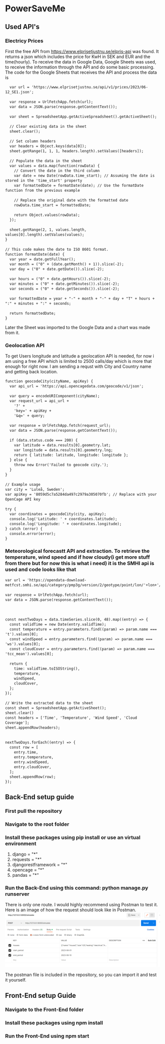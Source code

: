 # PowerSaveMe
## Used API's
### Electricy Prices
First the free API from https://www.elprisetjustnu.se/elpris-api was found. It returns a json which includes the price for KwH in SEK and EUR and the time(hourly). To receive the data in
Google Data, Google Sheets was used, to receive the information through the API and do some basic processing. The code for the Google Sheets that receives the API and process the data is 
```function fetchDataFromAPI() {
  var url = 'https://www.elprisetjustnu.se/api/v1/prices/2023/06-12_SE1.json';
  
  var response = UrlFetchApp.fetch(url);
  var data = JSON.parse(response.getContentText());
  
  var sheet = SpreadsheetApp.getActiveSpreadsheet().getActiveSheet();
  
  // Clear existing data in the sheet
  sheet.clear();
  
  // Set column headers
  var headers = Object.keys(data[0]);
  sheet.getRange(1, 1, 1, headers.length).setValues([headers]);
  
  // Populate the data in the sheet
  var values = data.map(function(rowData) {
    // Convert the date in the third column
    var date = new Date(rowData.time_start); // Assuming the date is stored in the 'time_start' property
    var formattedDate = formatDate(date); // Use the formatDate function from the previous example
    
    // Replace the original date with the formatted date
    rowData.time_start = formattedDate;
    
    return Object.values(rowData);
  });
  
  sheet.getRange(2, 1, values.length, values[0].length).setValues(values);
}

// This code makes the date to ISO 8601 format.
function formatDate(date) {
  var year = date.getFullYear();
  var month = ("0" + (date.getMonth() + 1)).slice(-2);
  var day = ("0" + date.getDate()).slice(-2);
  
  var hours = ("0" + date.getHours()).slice(-2);
  var minutes = ("0" + date.getMinutes()).slice(-2);
  var seconds = ("0" + date.getSeconds()).slice(-2);
  
  var formattedDate = year + "-" + month + "-" + day + "T" + hours + ":" + minutes + ":" + seconds;
  
  return formattedDate;
}
```
Later the Sheet was imported to the Google Data and a chart was made from it.
### Geolocation API

To get Users longitude and latitude a geolocation API is needed, for now i am using a free API which is limited to 2500 calls/day which is more that enough for right now. 
I am sending a requst with City and Country name and getting back location. 
```
function geocodeCity(cityName, apiKey) {
  var api_url = 'https://api.opencagedata.com/geocode/v1/json';

  var query = encodeURIComponent(cityName);
  var request_url = api_url +
    '?' +
    'key=' + apiKey +
    '&q=' + query;

  var response = UrlFetchApp.fetch(request_url);
  var data = JSON.parse(response.getContentText());

  if (data.status.code === 200) {
    var latitude = data.results[0].geometry.lat;
    var longitude = data.results[0].geometry.lng;
    return { latitude: latitude, longitude: longitude };
  } else {
    throw new Error('Failed to geocode city.');
  }
}

// Example usage
var city = 'Luleå, Sweden';
var apiKey = '8059d5c7a5284da497c2979a305070fb'; // Replace with your OpenCage API key

try {
  var coordinates = geocodeCity(city, apiKey);
  console.log('Latitude: ' + coordinates.latitude);
  console.log('Longitude: ' + coordinates.longitude);
} catch (error) {
  console.error(error);
}

```
### Meteorological forecastt API and extraction. To retrieve the temperature, wind speed and if how cloudy(i get more stuff from there but for now this is what i need) it is the SMHI api is used and code looks like that 
```
var url = 'https://opendata-download-metfcst.smhi.se/api/category/pmp3g/version/2/geotype/point/lon/'+lon+'/lat/'+lat+'/data.json';

var response = UrlFetchApp.fetch(url);
var data = JSON.parse(response.getContentText());



const nextTwoDays = data.timeSeries.slice(0, 48).map((entry) => {
  const validTime = new Date(entry.validTime);
  const temperature = entry.parameters.find((param) => param.name === 't').values[0];
  const windSpeed = entry.parameters.find((param) => param.name === 'ws').values[0];
  const cloudCover = entry.parameters.find((param) => param.name === 'tcc_mean').values[0];

  return {
    time: validTime.toISOString(),
    temperature,
    windSpeed,
    cloudCover,
  };
});

// Write the extracted data to the sheet
const sheet = SpreadsheetApp.getActiveSheet();
sheet.clear()
const headers = ['Time', 'Temperature', 'Wind Speed', 'Cloud Coverage'];
sheet.appendRow(headers);


nextTwoDays.forEach((entry) => {
  const row = [
    entry.time,
    entry.temperature,
    entry.windSpeed,
    entry.cloudCover,
  ];
  sheet.appendRow(row);
});
```
## Back-End setup guide
### First pull the repository
### Navigate to the root folder
### Install these packages using pip install or use an virtual environment

1. django = "*"
2. requests = "*"
3. djangorestframework = "*"
4. opencage = "*"
5. pandas = "*"

### Run the Back-End using this command: python manage.py runserver
There is only one route. I would highly recommend using Postman to test it. <br>
Here is an image of how the request should look like in Postman.
![image](example_request.png)	

The postman file is included in the repository, so you can import it and test it yourself. <br>

## Front-End setup Guide
### Navigate to the Front-End folder
### Install these packages using npm install
### Run the Front-End using npm start